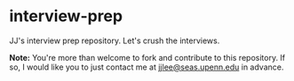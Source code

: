# interview-prep
JJ's interview prep repository. Let's crush the interviews.

**Note:** You're more than welcome to fork and contribute to this repository. If so, I would like you to just contact me at jjlee@seas.upenn.edu in advance.